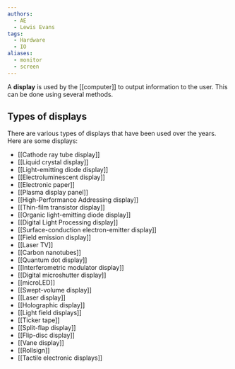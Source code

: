 ```yaml
---
authors: 
  - AE
  - Lewis Evans
tags:
  - Hardware
  - IO
aliases:
  - monitor
  - screen
---
```

A **display** is used by the [[computer]] to output information to the user. This can be done using several methods.
## Types of displays
There are various types of displays that have been used over the years. Here are some displays:

- [[Cathode ray tube display]]
- [[Liquid crystal display]]
- [[Light-emitting diode display]]
- [[Electroluminescent display]]
- [[Electronic paper]]
- [[Plasma display panel]]
- [[High-Performance Addressing display]]
- [[Thin-film transistor display]]
- [[Organic light-emitting diode display]]
- [[Digital Light Processing display]]
- [[Surface-conduction electron-emitter display]]
- [[Field emission display]]
- [[Laser TV]]
- [[Carbon nanotubes]]
- [[Quantum dot display]]
- [[Interferometric modulator display]]
- [[Digital microshutter display]]
- [[microLED]]
- [[Swept-volume display]]
- [[Laser display]]
- [[Holographic display]]
- [[Light field displays]]
- [[Ticker tape]]
- [[Split-flap display]]
- [[Flip-disc display]]
- [[Vane display]]
- [[Rollsign]]
- [[Tactile electronic displays]]
